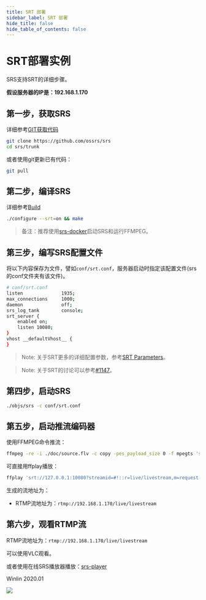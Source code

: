 ```yaml
---
title: SRT 部署
sidebar_label: SRT 部署
hide_title: false
hide_table_of_contents: false
---
```


# SRT部署实例

SRS支持SRT的详细步骤。

**假设服务器的IP是：192.168.1.170**

## 第一步，获取SRS

详细参考[GIT获取代码](./git.md)

```bash
git clone https://github.com/ossrs/srs
cd srs/trunk
```

或者使用git更新已有代码：

```bash
git pull
```

## 第二步，编译SRS

详细参考[Build](./install.md)

```bash
./configure --srt=on && make
```

> 备注：推荐使用[srs-docker](https://github.com/ossrs/srs/issues/1147#issuecomment-577951899)启动SRS和运行FFMPEG。

## 第三步，编写SRS配置文件

将以下内容保存为文件，譬如`conf/srt.conf`，服务器启动时指定该配置文件(srs的conf文件夹有该文件)。

```bash
# conf/srt.conf
listen              1935;
max_connections     1000;
daemon              off;
srs_log_tank        console;
srt_server {
    enabled on;
    listen 10080;
}
vhost __defaultVhost__ {
}
```

> Note: 关于SRT更多的详细配置参数，参考[SRT Parameters](./srt-params.md)。

> Note: 关于SRT的讨论可以参考[#1147](https://github.com/ossrs/srs/issues/1147#issuecomment-577469119)。

## 第四步，启动SRS

```bash
./objs/srs -c conf/srt.conf
```

## 第五步，启动推流编码器

使用FFMPEG命令推流：

```bash
ffmpeg -re -i ./doc/source.flv -c copy -pes_payload_size 0 -f mpegts 'srt://127.0.0.1:10080?streamid=#!::r=live/livestream,m=publish'
```

可直接用ffplay播放：

```bash
ffplay 'srt://127.0.0.1:10080?streamid=#!::r=live/livestream,m=request'
```

生成的流地址为：

* RTMP流地址为：`rtmp://192.168.1.170/live/livestream`

## 第六步，观看RTMP流

RTMP流地址为：`rtmp://192.168.1.170/live/livestream`

可以使用VLC观看。

或者使用在线SRS播放器播放：[srs-player](https://ossrs.net/players/srs_player.html)

Winlin 2020.01

![](https://ossrs.net/gif/v1/sls.gif?site=ossrs.io&path=/lts/doc/zh/v4/sample-srt)


